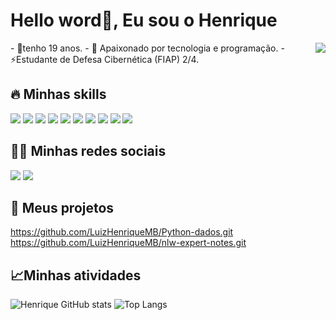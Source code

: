 <h1>Hello word👋, Eu sou o Henrique</h1> 
<img align="right" src="https://raw.githubusercontent.com/gist/LuizHenriqueMB/8ef891d03c21c2c94db1a1ee7a7ecd20/raw/9c122437d3ce7e29841572f2c3f7fb9499bcd6ab/githubcard.svg"/>
- 🌱tenho 19 anos. 
- 🔭 Apaixonado por tecnologia e programação.
- ⚡Estudante de Defesa Cibernética (FIAP) 2/4.


<h2> 🔥 Minhas skills</h2>
<div align="inline-block">
  <img src="https://img.shields.io/badge/Python-14354C?style=for-the-badge&logo=python&logoColor=white"/>
  <img src="https://img.shields.io/badge/Django-092E20?style=for-the-badge&logo=django&logoColor=white"/>
  <img src="https://img.shields.io/badge/Flask-000000?style=for-the-badge&logo=flask&logoColor=white"/>
  <img src="https://img.shields.io/badge/Amazon_AWS-FF9900?style=for-the-badge&logo=amazonaws&logoColor=white"/>
  <img src="https://img.shields.io/badge/Kali_Linux-557C94?style=for-the-badge&logo=kali-linux&logoColor=white"/>
  <img src="https://img.shields.io/badge/Microsoft_Azure-0089D6?style=for-the-badge&logo=microsoft-azure&logoColor=white"/>
  <img src="https://img.shields.io/badge/Linux-FCC624?style=for-the-badge&logo=linux&logoColor=black"/>
  <img src="https://img.shields.io/badge/Ubuntu-E95420?style=for-the-badge&logo=ubuntu&logoColor=white"/>
  <img src="https://img.shields.io/badge/Debian-A81D33?style=for-the-badge&logo=debian&logoColor=white"/>
  <img src="https://img.shields.io/badge/Windows-0078D6?style=for-the-badge&logo=windows&logoColor=white"/>
</div>

<h2> 👨‍💻 Minhas redes sociais</h2>
<div align="inline-block">
  <img src="https://img.shields.io/badge/-Hackerrank-2EC866?style=for-the-badge&logo=HackerRank&logoColor=white" />
  <a href="https://linkedin.com/in/henriquemoro" target="_blank"><img src="https://img.shields.io/badge/LinkedIn-0077B5?style=for-the-badge&logo=linkedin&logoColor=white"/></a>
</div>


<h2> 🚀 Meus projetos</h2>

https://github.com/LuizHenriqueMB/Python-dados.git
https://github.com/LuizHenriqueMB/nlw-expert-notes.git


  
<h2>📈Minhas atividades</h2>

![Henrique GitHub stats](https://github-readme-stats.vercel.app/api?username=LuizHenriqueMB&show_icons=true&theme=merko)
![Top Langs](https://github-readme-stats.vercel.app/api/top-langs/?username=LuizHenriqueMB&layout=compact&theme=merko)




 

